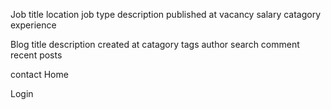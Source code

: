 Job
     title
     location
     job type
     description
     published at 
     vacancy 
     salary
     catagory
    experience

Blog
    title 
    description
    created at 
    catagory 
    tags 
    author 
    search
    comment
    recent posts 

contact
Home

Login
